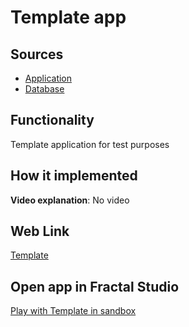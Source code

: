 # Template app

## Sources

- [Application](https://github.com/LearnFractal/FractalPlatform/tree/main/FractalPlatform.Examples/Applications/Template/TemplateApplication.cs)
- [Database](https://github.com/LearnFractal/FractalPlatform/tree/main/FractalPlatform.Examples/Databases/Template)

## Functionality

Template application for test purposes

## How it implemented

**Video explanation**: No video

## Web Link

[Template](https://fraplat.tech/jupiter/Template)

## Open app in Fractal Studio

[Play with Template in sandbox](https://fraplat.tech/mars/FractalStudio/?tag=Template+template)



